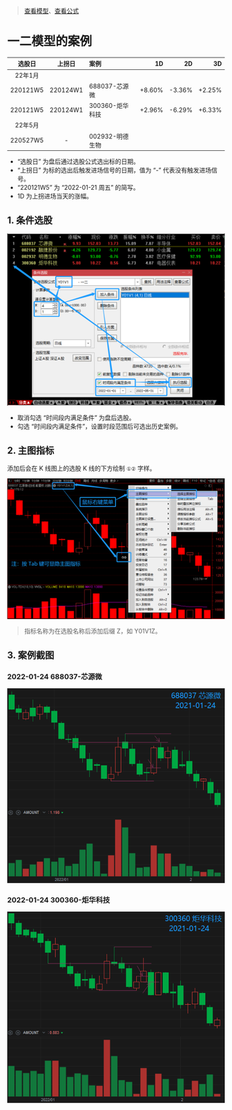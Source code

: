 > [查看模型](./README.md)、[查看公式](./Y01-公式.md)

# 一二模型的案例

| 选股日   | 上拐日   |      案例       |   1D    |   2D   |   3D   |
|:--------:|:--------:|:----------------|--------:|-------:|-------:|
| 22年1月
| 220121W5 | 220124W1 | 688037-芯源微   |  +8.60% | -3.36% | +2.25% |
| 220121W5 | 220124W1 | 300360-炬华科技 |  +2.96% | -6.29% | +6.33% |
| 22年5月
| 220527W5 |   -    | 002932-明德生物 |         |        |        |

- “选股日” 为盘后通过选股公式选出标的日期。
- “上拐日” 为标的选出后触发进场信号的日期，值为 “-” 代表没有触发进场信号。
- “220121W5” 为 “2022-01-21 周五” 的简写。
- 1D 为上拐进场当天的涨幅。

## 1. 条件选股

![](./assets/Y01-条件选股.png)

- 取消勾选 “时间段内满足条件” 为盘后选股。
- 勾选 “时间段内满足条件”，设置时段范围后可选出历史案例。

## 2. 主图指标

添加后会在 K 线图上的选股 K 线的下方绘制 `①②` 字样。

![](./assets/Y01-添加主图指标.png)

> 指标名称为在选股名称后添加后缀 Z，如 Y01V1Z。

## 3. 案例截图

### 2022-01-24 688037-芯源微

![](./assets/Y01-220124-688037-芯源微.png)

### 2022-01-24 300360-炬华科技

![](./assets/Y01-220124-300360-炬华科技.png)